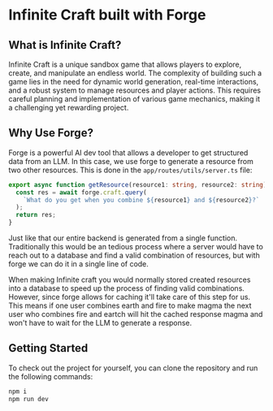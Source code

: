 # Infinite Craft built with Forge

## What is Infinite Craft?

Infinite Craft is a unique sandbox game that allows players to explore, create, and manipulate an endless world. The complexity of building such a game lies in the need for dynamic world generation, real-time interactions, and a robust system to manage resources and player actions. This requires careful planning and implementation of various game mechanics, making it a challenging yet rewarding project.

## Why Use Forge?

Forge is a powerful AI dev tool that allows a developer to get structured data from an LLM. In this case, we use forge to generate a resource from two other resources. This is done in the `app/routes/utils/server.ts` file:

```typescript
export async function getResource(resource1: string, resource2: string) {
  const res = await forge.craft.query(
    `What do you get when you combine ${resource1} and ${resource2}?`
  );
  return res;
}
```

Just like that our entire backend is generated from a single function. Traditionally this would be an tedious process where a server would have to reach out to a database and find a valid combination of resources, but with forge we can do it in a single line of code.

When making Infinite craft you would normally stored created resources into a database to speed up the process of finding valid combinations. However, since forge allows for caching it'll take care of this step for us. This means if one user combines earth and fire to make magma the next user who combines fire and eartch will hit the cached response magma and won't have to wait for the LLM to generate a response.

## Getting Started

To check out the project for yourself, you can clone the repository and run the following commands:

```bash
npm i
npm run dev
```
